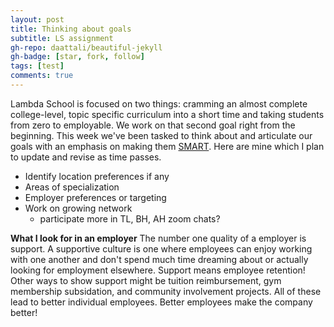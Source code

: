 ```yaml
---
layout: post
title: Thinking about goals
subtitle: LS assignment
gh-repo: daattali/beautiful-jekyll
gh-badge: [star, fork, follow]
tags: [test]
comments: true
---
```

Lambda School is focused on two things: cramming an almost complete college-level, topic specific curriculum into a short 
time and taking students from zero to employable. We work on that second goal right from the beginning. This week we've been tasked
to think about and articulate our goals with an emphasis on making them [SMART](https://docs.google.com/document/d/1mURVmfv-I1Y1AAi_sTcUYxtMIseTvWJVS_3JN9-PGdY/edit?usp=sharing). Here are mine which I plan to update and revise
as time passes.
* Identify location preferences if any
* Areas of specialization
* Employer preferences or targeting
* Work on growing network
  - participate more in TL, BH, AH zoom chats?

**What I look for in an employer**
The number one quality of a employer is support. A supportive culture is one where employees can enjoy working with one another
and don't spend much time dreaming about or actually looking for employment elsewhere. Support means employee retention! Other
ways to show support might be tuition reimbursement, gym membership subsidation, and community involvement projects. All of these
lead to better individual employees. Better employees make the company better!
